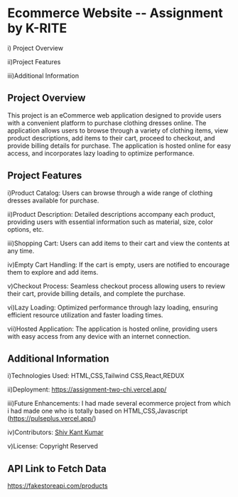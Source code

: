 # Ecommerce Website -- Assignment by K-RITE
i) Project Overview

ii)Project Features

iii)Additional Information

## Project Overview
This project is an eCommerce web application designed to provide users with a convenient platform to purchase clothing dresses online. The application allows users to browse through a variety of clothing items, view product descriptions, add items to their cart, proceed to checkout, and provide billing details for purchase. The application is hosted online for easy access, and incorporates lazy loading to optimize performance.

## Project Features
i)Product Catalog: Users can browse through a wide range of clothing dresses available for purchase.

ii)Product Description: Detailed descriptions accompany each product, providing users with essential information such as material, size, color options, etc.

iii)Shopping Cart: Users can add items to their cart and view the contents at any time.

iv)Empty Cart Handling: If the cart is empty, users are notified to encourage them to explore and add items.

v)Checkout Process: Seamless checkout process allowing users to review their cart, provide billing details, and complete the purchase.

vi)Lazy Loading: Optimized performance through lazy loading, ensuring efficient resource utilization and faster loading times.

vii)Hosted Application: The application is hosted online, providing users with easy access from any device with an internet connection.

## Additional Information
i)Technologies Used: HTML,CSS,Tailwind CSS,React,REDUX

ii)Deployment: https://assignment-two-chi.vercel.app/

iii)Future Enhancements: I had made several ecommerce project from which i had made one who is totally based on HTML,CSS,Javascript (https://pulseplus.vercel.app/)

iv)Contributors: [Shiv Kant Kumar](https://shivkant.vercel.app/)


v)License: Copyright Reserved



## API Link to Fetch Data

https://fakestoreapi.com/products

